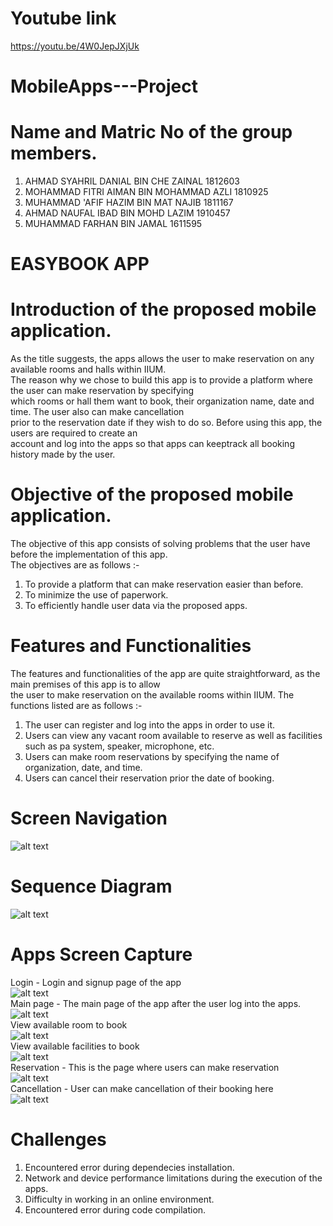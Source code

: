 # Youtube link
https://youtu.be/4W0JepJXjUk
# MobileApps---Project
# Name and Matric No of the group members.
1. AHMAD SYAHRIL DANIAL BIN CHE ZAINAL 1812603
2. MOHAMMAD FITRI AIMAN BIN MOHAMMAD AZLI 1810925
3. MUHAMMAD 'AFIF HAZIM BIN MAT NAJIB 1811167
4. AHMAD NAUFAL IBAD BIN MOHD LAZIM 1910457
5. MUHAMMAD FARHAN BIN JAMAL 1611595
# EASYBOOK APP  
# Introduction of the proposed mobile application. 
As the title suggests, the apps allows the user to make reservation on any available rooms and halls within IIUM.  
The reason why we chose to build this app is to provide a platform where the user can make reservation by specifying  
which rooms or hall them want to book, their organization name, date and time. The user also can make cancellation  
prior to the reservation date if they wish to do so. Before using this app, the users are required to create an  
account and log into the apps so that apps can keeptrack all booking history made by the user. 
# Objective of the proposed mobile application.
The objective of this app consists of solving problems that the user have before the implementation of this app.  
The objectives are as follows :-  
1. To provide a platform that can make reservation easier than before.
2. To minimize the use of paperwork.
3. To efficiently handle user data via the proposed apps.
# Features and Functionalities
The features and functionalities of the app are quite straightforward, as the main premises of this app is to allow  
the user to make reservation on the available rooms within IIUM. The functions listed are as follows :-  
1. The user can register and log into the apps in order to use it.
2. Users can view any vacant room available to reserve as well as facilities such as pa system, speaker, microphone, etc.
3. Users can make room reservations by specifying the name of organization, date, and time.
4. Users can cancel their reservation prior the date of booking.
# Screen Navigation  
![alt text](screennavi.jpeg)
# Sequence Diagram  
![alt text](sequencediagram.jpg)
# Apps Screen Capture
Login - Login and signup page of the app  
![alt text](loginreg.jpeg)    
Main page - The main page of the app after the user log into the apps.  
![alt text](main.jpeg)    
View available room to book  
![alt text](availvenue.jpeg)    
View available facilities to book  
![alt text](availfaci.jpeg)    
Reservation - This is the page where users can make reservation  
![alt text](reservation.jpeg)    
Cancellation - User can make cancellation of their booking here  
![alt text](cancelation.jpeg)    

# Challenges  
1) Encountered error during dependecies installation.
2) Network and device performance limitations during the execution of the apps.
3) Difficulty in working in an online environment.
4) Encountered error during code compilation.
